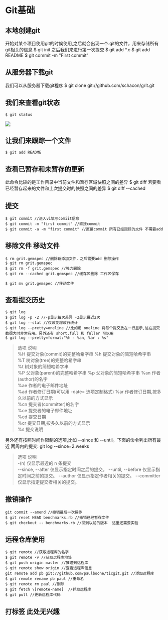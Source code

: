 # Git基础
## 本地创建git
开始对某个项目使用git的时候使用,之后就会出现一个.git的文件，用来存储所有git相关的信息
	$ git init
之后我们来进行第一次提交
	$ git add *.c
	$ git add README
	$ git commit -m "First commit"
## 从服务器下载git
我们可以从服务器下载git程序
	$ git clone git://github.com/schacon/grit.git

## 我们来查看git状态
	$ git status
![][image-1]

## 让我们来跟踪一个文件
	$ git add README

## 查看已暂存和未暂存的更新
此命令比较的是工作目录中当前文件和暂存区域快照之间的差异
	$ git diff
若要看已经暂存起来的文件和上次提交时的快照之间的差异
	$ git diff --cached

## 提交
	$ git commit //进入vi填写comiit信息
	$ git commit -m "first commit" //直接commit
	$ git commit -a -m "first commit" //直接commit 所有已经跟踪的文件 不需要add

## 移除文件 移动文件
	$ rm grit.gemspec //删除新添加文件，之后需要add 删除操作
	$ git rm grit.gemspec
	$ git rm -f grit.gemspec //强力删除
	$ git rm --cached grit.gemspec //缓存区删除 工作区保存

	$ git mv grit.gemspec //移动文件

## 查看提交历史
	$ git log
	$ git log -p -2 //-p显示每次差异 -2显示最近2次
	$ git log --stat //仅改变增改行统计
	$ git log --pretty=oneline //比如用 oneline 将每个提交放在一行显示,这在提交数很大时非常有用。另外还有 short,full 和 fuller 可以用
	$ git log --pretty=format:"%h - %an, %ar : %s"

> 选项 说明  
> %H 提交对象(commit)的完整哈希字串 %h 提交对象的简短哈希字串  
> %T 树对象(tree)的完整哈希字串  
> %t 树对象的简短哈希字串  
> %P 父对象(parent)的完整哈希字串 %p 父对象的简短哈希字串
> %an 作者(author)的名字  
> %ae 作者的电子邮件地址  
> %ad 作者修订日期(可以用 -date= 选项定制格式) %ar 作者修订日期,按多久以前的方式显示  
> %cn 提交者(committer)的名字  
> %ce 提交者的电子邮件地址  
> %cd 提交日期  
> %cr 提交日期,按多久以前的方式显示  
> %s 提交说明

另外还有按照时间作限制的选项,比如 --since 和 --until。下面的命令列出所有最近 两周内的提交:
	git log --since=2.weeks

> 选项 说明  
> -(n) 仅显示最近的 n 条提交  
> --since, --after 仅显示指定时间之后的提交。 --until, --before 仅显示指定时间之前的提交。 --author 仅显示指定作者相关的提交。 --committer 仅显示指定提交者相关的提交。

## 撤销操作
	git commit --amend //撤销最后一次操作
	$ git reset HEAD benchmarks.rb //撤销已经暂存文件
	$ git checkout -- benchmarks.rb //回到以前的版本  这里还需要实验

## 远程仓库使用
	$ git remote //获取远程库的名字
	$ git remote -v //获取远程库地址
	$ git push origin master //推送到远程库
	$ git remote show origin //查看远程库信息
	git remote add pb git://github.com/paulboone/ticgit.git //添加远程库
	$ git remote rename pb paul //重命名
	$ git remote rm paul //删除
	$ git fetch \[remote-name]  //抓取远程库
	$ git pull //更新远程库代码

## 打标签 此处无兴趣










[image-1]:	git_lifecycle.tiff